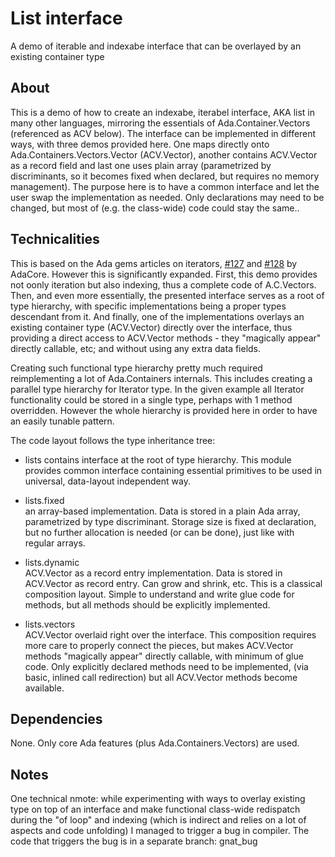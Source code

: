 # List interface
A demo of iterable and indexabe interface that can be overlayed by an existing container type

## About
This is a demo of how to create an indexabe, iterabel interface, AKA list in many other languages, 
mirroring the essentials of Ada.Container.Vectors (referenced as ACV below).
The interface can be implemented in different ways, with three demos 
provided here. One maps directly onto Ada.Containers.Vectors.Vector (ACV.Vector), 
another contains ACV.Vector as a record field and last one uses plain array
(parametrized by discriminants, so it becomes fixed when declared, but requires no memory 
management). The purpose here is to have a common interface and let the user swap the 
implementation as needed. Only declarations may need to be changed, but most of 
(e.g. the class-wide) code could stay the same..

## Technicalities
This is based on the Ada gems articles on iterators, <a href="https://www.adacore.com/gems/gem-127-iterators-in-ada-2012-part-1">#127</a>
and <a href="https://www.adacore.com/gems/gem-128-iterators-in-ada-2012-part-2">#128</a> by AdaCore.
However this is significantly expanded. First, this demo provides not oonly iteration 
but also indexing, thus a complete code of A.C.Vectors. Then, and even more essentially,
the presented interface serves as a root of type hierarchy, with specific implementations 
being a proper types descendant from it. And finally, one of the implementations overlays
an existing container type (ACV.Vector) directly over the interface, thus providing a direct
access to ACV.Vector methods - they "magically appear" directly callable, etc; and without 
using any extra data fields.

Creating such functional type hierarchy pretty much required reimplementing a lot of
Ada.Containers internals. This includes creating a parallel type hierarchy for Iterator type.
In the given example all Iterator functionality could be stored in a single type, perhaps 
with 1 method overridden. However the whole hierarchy is provided here in order to have
an easily tunable pattern.

The code layout follows the type inheritance tree:
- lists
     contains interface at the root of type hierarchy. This module provides common interface containing essential primitives to be used in universal, data-layout independent way.

- lists.fixed     
     an array-based implementation. Data is stored in a plain Ada array, parametrized by type discriminant. Storage size is fixed at declaration, but no further allocation is needed (or can be done), just like with regular arrays.

- lists.dynamic   
ACV.Vector as a record entry implementation.
Data is stored in ACV.Vector as record entry. Can grow and shrink, etc. 
This is a classical composition layout. Simple to understand and write 
glue code for methods, but all methods should be explicitly implemented.

- lists.vectors   
                  ACV.Vector overlaid right over the interface.
                  This composition requires more care to properly connect the pieces, but
                  makes ACV.Vector methods "magically appear" directly callable, with minimum
                  of glue code. Only explicitly declared methods need to be implemented,
                  (via basic, inlined call redirection)
                  but all ACV.Vector methods become available.


## Dependencies
None. Only core Ada features (plus Ada.Containers.Vectors) are used.

## Notes
One technical nmote: while experimenting with ways to overlay existing type on top of an interface
and make functional class-wide redispatch during the "of loop" and indexing (which is 
indirect and relies on a lot of aspects and code unfolding) I managed to trigger a bug in compiler.
The code that triggers the bug is in a separate branch: gnat_bug


